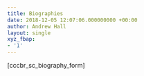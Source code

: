 ```yaml
---
title: Biographies
date: 2018-12-05 12:07:06.000000000 +00:00
author: Andrew Hall
layout: single
xyz_fbap:
- '1'
---
```

[cccbr\_sc\_biography_form]
